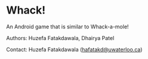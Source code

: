 Whack!
=============

An Android game that is similar to Whack-a-mole!

Authors: Huzefa Fatakdawala, Dhairya Patel

Contact: Huzefa Fatakdawala (hafatakd@uwaterloo.ca)
